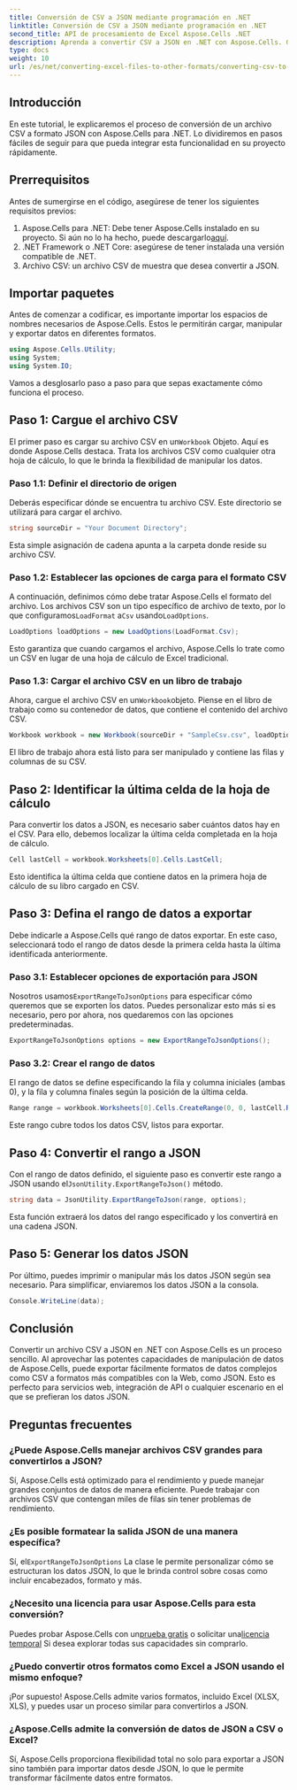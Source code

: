 ```yaml
---
title: Conversión de CSV a JSON mediante programación en .NET
linktitle: Conversión de CSV a JSON mediante programación en .NET
second_title: API de procesamiento de Excel Aspose.Cells .NET
description: Aprenda a convertir CSV a JSON en .NET con Aspose.Cells. Guía paso a paso para la transformación de datos con ejemplos de código fáciles de seguir.
type: docs
weight: 10
url: /es/net/converting-excel-files-to-other-formats/converting-csv-to-json/
---
```

## Introducción
En este tutorial, le explicaremos el proceso de conversión de un archivo CSV a formato JSON con Aspose.Cells para .NET. Lo dividiremos en pasos fáciles de seguir para que pueda integrar esta funcionalidad en su proyecto rápidamente.
## Prerrequisitos
Antes de sumergirse en el código, asegúrese de tener los siguientes requisitos previos:
1.  Aspose.Cells para .NET: Debe tener Aspose.Cells instalado en su proyecto. Si aún no lo ha hecho, puede descargarlo[aquí](https://releases.aspose.com/cells/net/).
2. .NET Framework o .NET Core: asegúrese de tener instalada una versión compatible de .NET.
3. Archivo CSV: un archivo CSV de muestra que desea convertir a JSON.
## Importar paquetes
Antes de comenzar a codificar, es importante importar los espacios de nombres necesarios de Aspose.Cells. Estos le permitirán cargar, manipular y exportar datos en diferentes formatos.
```csharp
using Aspose.Cells.Utility;
using System;
using System.IO;
```
Vamos a desglosarlo paso a paso para que sepas exactamente cómo funciona el proceso.
## Paso 1: Cargue el archivo CSV
 El primer paso es cargar su archivo CSV en un`Workbook` Objeto. Aquí es donde Aspose.Cells destaca. Trata los archivos CSV como cualquier otra hoja de cálculo, lo que le brinda la flexibilidad de manipular los datos.
### Paso 1.1: Definir el directorio de origen
Deberás especificar dónde se encuentra tu archivo CSV. Este directorio se utilizará para cargar el archivo.
```csharp
string sourceDir = "Your Document Directory";
```
Esta simple asignación de cadena apunta a la carpeta donde reside su archivo CSV.
### Paso 1.2: Establecer las opciones de carga para el formato CSV
 A continuación, definimos cómo debe tratar Aspose.Cells el formato del archivo. Los archivos CSV son un tipo específico de archivo de texto, por lo que configuramos`LoadFormat` a`Csv` usando`LoadOptions`.
```csharp
LoadOptions loadOptions = new LoadOptions(LoadFormat.Csv);
```
Esto garantiza que cuando cargamos el archivo, Aspose.Cells lo trate como un CSV en lugar de una hoja de cálculo de Excel tradicional.
### Paso 1.3: Cargar el archivo CSV en un libro de trabajo
 Ahora, cargue el archivo CSV en un`Workbook`objeto. Piense en el libro de trabajo como su contenedor de datos, que contiene el contenido del archivo CSV.
```csharp
Workbook workbook = new Workbook(sourceDir + "SampleCsv.csv", loadOptions);
```
El libro de trabajo ahora está listo para ser manipulado y contiene las filas y columnas de su CSV.
## Paso 2: Identificar la última celda de la hoja de cálculo
Para convertir los datos a JSON, es necesario saber cuántos datos hay en el CSV. Para ello, debemos localizar la última celda completada en la hoja de cálculo.
```csharp
Cell lastCell = workbook.Worksheets[0].Cells.LastCell;
```
Esto identifica la última celda que contiene datos en la primera hoja de cálculo de su libro cargado en CSV.
## Paso 3: Defina el rango de datos a exportar
Debe indicarle a Aspose.Cells qué rango de datos exportar. En este caso, seleccionará todo el rango de datos desde la primera celda hasta la última identificada anteriormente.
### Paso 3.1: Establecer opciones de exportación para JSON
 Nosotros usamos`ExportRangeToJsonOptions` para especificar cómo queremos que se exporten los datos. Puedes personalizar esto más si es necesario, pero por ahora, nos quedaremos con las opciones predeterminadas.
```csharp
ExportRangeToJsonOptions options = new ExportRangeToJsonOptions();
```
### Paso 3.2: Crear el rango de datos
El rango de datos se define especificando la fila y columna iniciales (ambas 0), y la fila y columna finales según la posición de la última celda.
```csharp
Range range = workbook.Worksheets[0].Cells.CreateRange(0, 0, lastCell.Row + 1, lastCell.Column + 1);
```
Este rango cubre todos los datos CSV, listos para exportar.
## Paso 4: Convertir el rango a JSON
 Con el rango de datos definido, el siguiente paso es convertir este rango a JSON usando el`JsonUtility.ExportRangeToJson()` método.
```csharp
string data = JsonUtility.ExportRangeToJson(range, options);
```
Esta función extraerá los datos del rango especificado y los convertirá en una cadena JSON.
## Paso 5: Generar los datos JSON
Por último, puedes imprimir o manipular más los datos JSON según sea necesario. Para simplificar, enviaremos los datos JSON a la consola.
```csharp
Console.WriteLine(data);
```
## Conclusión
Convertir un archivo CSV a JSON en .NET con Aspose.Cells es un proceso sencillo. Al aprovechar las potentes capacidades de manipulación de datos de Aspose.Cells, puede exportar fácilmente formatos de datos complejos como CSV a formatos más compatibles con la Web, como JSON. Esto es perfecto para servicios web, integración de API o cualquier escenario en el que se prefieran los datos JSON.
## Preguntas frecuentes
### ¿Puede Aspose.Cells manejar archivos CSV grandes para convertirlos a JSON?  
Sí, Aspose.Cells está optimizado para el rendimiento y puede manejar grandes conjuntos de datos de manera eficiente. Puede trabajar con archivos CSV que contengan miles de filas sin tener problemas de rendimiento.
### ¿Es posible formatear la salida JSON de una manera específica?  
 Sí, el`ExportRangeToJsonOptions` La clase le permite personalizar cómo se estructuran los datos JSON, lo que le brinda control sobre cosas como incluir encabezados, formato y más.
### ¿Necesito una licencia para usar Aspose.Cells para esta conversión?  
 Puedes probar Aspose.Cells con un[prueba gratis](https://releases.aspose.com/) o solicitar una[licencia temporal](https://purchase.aspose.com/temporary-license/) Si desea explorar todas sus capacidades sin comprarlo.
### ¿Puedo convertir otros formatos como Excel a JSON usando el mismo enfoque?  
¡Por supuesto! Aspose.Cells admite varios formatos, incluido Excel (XLSX, XLS), y puedes usar un proceso similar para convertirlos a JSON.
### ¿Aspose.Cells admite la conversión de datos de JSON a CSV o Excel?  
Sí, Aspose.Cells proporciona flexibilidad total no solo para exportar a JSON sino también para importar datos desde JSON, lo que le permite transformar fácilmente datos entre formatos.
